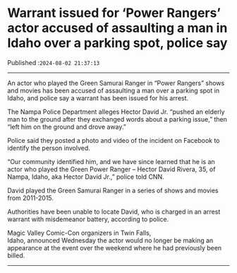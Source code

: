 # Warrant issued for ‘Power Rangers’ actor accused of assaulting a man in Idaho over a parking spot, police say

Published :`2024-08-02 21:37:13`

---

An actor who played the Green Samurai Ranger in “Power Rangers” shows and movies has been accused of assaulting a man over a parking spot in Idaho, and police say a warrant has been issued for his arrest.

The Nampa Police Department alleges Hector David Jr. “pushed an elderly man to the ground after they exchanged words about a parking issue,” then “left him on the ground and drove away.”

Police said they posted a photo and video of the incident on Facebook to identify the person involved.

“Our community identified him, and we have since learned that he is an actor who played the Green Power Ranger – Hector David Rivera, 35, of Nampa, Idaho, aka Hector David Jr.,” police told CNN.

David played the Green Samurai Ranger in a series of shows and movies from 2011-2015.

Authorities have been unable to locate David, who is charged in an arrest warrant with misdemeanor battery, according to police.

Magic Valley Comic-Con organizers in Twin Falls, Idaho, announced Wednesday the actor would no longer be making an appearance at the event over the weekend where he had previously been billed.

---


